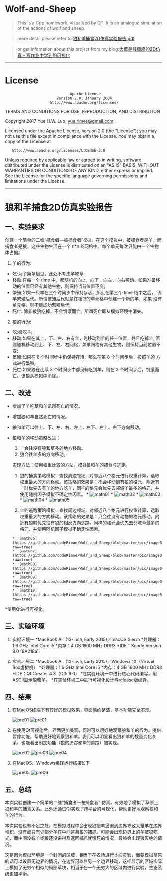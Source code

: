 # Wolf-and-Sheep

> This is a Cpp homework, visualized by QT. It is an analogue simulation of the actions of wolf and sheep.

> more detail please refer to:[狼和羊捕食2D仿真实验报告.pdf](https://github.com/codeRimoe/Wolf_and_Sheep/blob/master/%E7%8B%BC%E5%92%8C%E7%BE%8A%E6%8D%95%E9%A3%9F2D%E4%BB%BF%E7%9C%9F%E5%AE%9E%E9%AA%8C%E6%8A%A5%E5%91%8A.pdf)

> or get infomation about this project from my blog:[大概是最弱鸡的2D仿真 - 写作业中学到的可视化](http://blog.rimoe.ml/2017/07/27/post01/)

---

# License

                                 Apache License
                           Version 2.0, January 2004
                        http://www.apache.org/licenses/

   TERMS AND CONDITIONS FOR USE, REPRODUCTION, AND DISTRIBUTION

   Copyright 2017 Yue H.W. Luo, yue.rimoe@gmail.com .

   Licensed under the Apache License, Version 2.0 (the "License");
   you may not use this file except in compliance with the License.
   You may obtain a copy of the License at

       http://www.apache.org/licenses/LICENSE-2.0

   Unless required by applicable law or agreed to in writing, software
   distributed under the License is distributed on an "AS IS" BASIS,
   WITHOUT WARRANTIES OR CONDITIONS OF ANY KIND, either express or implied.
   See the License for the specific language governing permissions and
   limitations under the License.

---

# 狼和羊捕食2D仿真实验报告

## 一、实验要求

创建一个简单的二维“捕食者—被捕食者”模拟。在这个模拟中，被捕食者是羊，而捕食者是狼。这些生物生活在一个 n*n 的网格中。每个单元每次只能由一个生物体占据。

1. 羊的行为:
  * 吃:为了简单起见，此处不考虑羊吃草;
  * 移动:在每一个 time 中，都随机的向上，向下，向左，向右移动。如果准备移动的位置已经有其他生物，则保持当前位置不变;
  * 繁殖:如果一只羊在三个时间步中保持存活，那么在第三个 time 结束之后， 该羊繁殖后代。所谓繁殖后代就是在相邻的单元格中创建一个新的羊，如果 没有单元格，则不能成功繁殖后代;
  * 死亡: 除非被狼吃掉，不会饥饿而亡。所谓死亡即从模拟环境中消失。

2. 狼的行为:
  * 吃:狼吃羊;
  * 移动:如果在其上、下、左、右有羊，则移动到羊的任一位置，并且吃掉羊; 否则随机移动到上、下、左、右网格，如果网格有其他生物，则保持当前位置不变;
  * 繁殖:如果在 8 个时间步中仍保持存活，那么在第 8 个时间步后，按照羊的 方式进行繁殖;
  * 死亡:如果狼在连续 3 个时间步中都没有吃到羊，则在 3 个时间步后，饥饿而亡。该狼从模拟中消除。

## 二、改进

* 增加了羊吃草和羊饥饿死亡的情况。
* 增加狼和羊自然死亡的情况。
* 狼和羊可以往上、下、左、右、左上、左下、右上、右下方向移动。
* 狼和羊的移动策略改进：
  1. 羊会往没有狼和草多的地方移动。
  2. 狼会往羊多的方向移动。

  实现方法：使用权重比较的方法，模拟狼和羊的捕食与逃跑。
    1. 狼的捕食策略模拟：查找周边领域，对邻近八个格元进行权重计算，选取权重最大的方向移动。该策略的效果是：不会移动到有狼的格元。附近有羊时优先去有羊的地方吃羊，同样的格元会优先去邻域羊最多的格元，并使用随机因子模拟不确定性因素。
      * ![math01](https://github.com/codeRimoe/Wolf_and_Sheep/blob/master/pic/image001.png?raw=true)
      * ![math02](https://github.com/codeRimoe/Wolf_and_Sheep/blob/master/pic/image002.png?raw=true)
      * ![math03](https://github.com/codeRimoe/Wolf_and_Sheep/blob/master/pic/image003.png?raw=true)
      * ![math04](https://github.com/codeRimoe/Wolf_and_Sheep/blob/master/pic/image004.png?raw=true)
      * ![math05](https://github.com/codeRimoe/Wolf_and_Sheep/blob/master/pic/image005.png?raw=true)



    2. 羊的逃跑策略模拟：查找周边领域，对邻近八个格元进行权重计算，选取权重最大的方向移动。该策略的效果是：只会往没有动物的格元移动。附近有狼时优先往有狼的相反方向逃跑，同样的格元会优先去邻域草最多的格元，并使用随机因子模拟不确定性因素。

      * ![math06](https://github.com/codeRimoe/Wolf_and_Sheep/blob/master/pic/image006.png?raw=true)
      * ![math07](https://github.com/codeRimoe/Wolf_and_Sheep/blob/master/pic/image007.png?raw=true)
      * ![math08](https://github.com/codeRimoe/Wolf_and_Sheep/blob/master/pic/image008.png?raw=true)
      * ![math09](https://github.com/codeRimoe/Wolf_and_Sheep/blob/master/pic/image009.png?raw=true)
      * ![math10](https://github.com/codeRimoe/Wolf_and_Sheep/blob/master/pic/image010.png?raw=true)

*使用Qt进行可视化。

## 三、实验环境

1. 实验环境一
    *MacBook Air (13-inch, Early 2015)／macOS Sierra
    *处理器：1.6 GHz Intel Core i5
    *内存：4 GB 1600 MHz DDR3
    *IDE：Xcode Version 8.0 (8A218a)

2. 实验环境二
    *MacBook Air (13-inch, Early 2015)／Windows 10（Virtual Box虚拟机）
    *处理器：1.6 GHz Intel Core i5
    *内存：4 GB 1600 MHz DDR3
    *IDE：Qt Creater 4.3（Qt5.9.0）
    *在实验环境一中进行核心代码编写，用ASCII显示狼和羊。
    *在实验环境二中进行可视化设计与release版编译。

## 四、结果

1. 在MacOS终端下有较好的模拟效果，界面简约整洁，基本功能完全实现。

      ![pre01](https://github.com/codeRimoe/Wolf_and_Sheep/blob/master/pic/image012.png?raw=true)
      ![pre01](https://github.com/codeRimoe/Wolf_and_Sheep/blob/master/pic/image014.png?raw=true)


2. 在使用Qt可视化后，界面更加美观，同时可以很好地观察狼和羊的行为。提供暂停功能，帮助更好地观察狼和羊。我们可以明显看出狼和羊的数量变化关系，也能看出附加功能（狼的追踪和羊的逃跑）被实现。

      ![pre02](https://github.com/codeRimoe/Wolf_and_Sheep/blob/master/pic/image015.png?raw=true)
      ![pre03](https://github.com/codeRimoe/Wolf_and_Sheep/blob/master/pic/image016.png?raw=true)
      ![pre04](https://github.com/codeRimoe/Wolf_and_Sheep/blob/master/pic/image018.png?raw=true)

3. 在MacOS、Windows编译运行结果如下

      ![pre05](https://github.com/codeRimoe/Wolf_and_Sheep/blob/master/pic/image019.png?raw=true)
      ![pre06](https://github.com/codeRimoe/Wolf_and_Sheep/blob/master/pic/image020.png?raw=true)

## 五、总结

本次实验创建一个简单的二维“捕食者—被捕食者” 仿真，有效地了模拟了草原上狼和羊的捕食关系。此外还通过Qt实现了跨平台的可视化，帮助更好地观察狼和羊的行为。

本次实验也有不足之处，在模拟过程中会出现狼把羊逼迫到边界导致大量羊在边界堆积，没有或只有少部分羊在中间逃离狼的捕抓。可能会出现边界上的羊被狼吃光，而中间没有羊或狼还没来得及返回捕抓就饿死的情况，最终会出现狼灭绝的情况。

这是因为模拟环境是一个封闭的区域，相当于在农场进行本次实验，而要模拟草原的话可以设置无边界的情况，在边界可以往另一个边界移动，这样显示的区域实际上模拟了无穷个相似的局部草块，相当于在一个无穷大的区域内进行实验，生态系统更加平衡。
